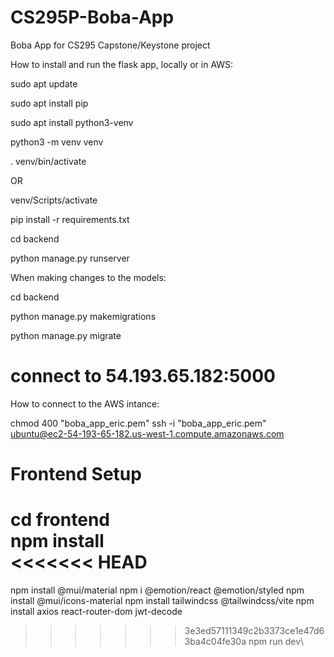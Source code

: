 # CS295P-Boba-App
Boba App for CS295 Capstone/Keystone project

How to install and run the flask app, locally or in AWS:

sudo apt update

sudo apt install pip

sudo apt install python3-venv

python3 -m venv venv

. venv/bin/activate

OR

venv/Scripts/activate

pip install -r requirements.txt

cd backend

python manage.py runserver


When making changes to the models:

cd backend

python manage.py makemigrations

python manage.py migrate
# connect to 54.193.65.182:5000

How to connect to the AWS intance:

chmod 400 "boba_app_eric.pem"
ssh -i "boba_app_eric.pem" ubuntu@ec2-54-193-65-182.us-west-1.compute.amazonaws.com

# Frontend Setup
cd frontend\
npm install\
<<<<<<< HEAD
=======
npm install @mui/material
npm i @emotion/react @emotion/styled
npm install @mui/icons-material
npm install tailwindcss @tailwindcss/vite
npm install axios react-router-dom jwt-decode
>>>>>>> 3e3ed57111349c2b3373ce1e47d63ba4c04fe30a
npm run dev\